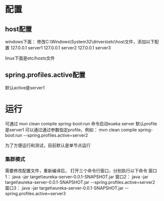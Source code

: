 # 配置

## host配置
windows下面： 修改C:\Windows\System32\drivers\etc\host文件，添加以下配置
127.0.0.1       server1
127.0.0.1       server2
127.0.0.1       server3

linux下面是etc/hosts文件

## spring.profiles.active配置

默认active是server1

# 运行
可通过 mvn clean compile spring-boot:run 命令启动eueka server
默认profile是server1
可以通过通过参数指定profile，例如：
 mvn clean compile spring-boot:run --spring.profiles.active=server2

为了方便运行和测试，目前默认是单节点运行

### 集群模式
需要修改配置文件，重新编译后， 打开三个命令行窗口，分别执行以下命令
窗口1：
java -jar target\eureka-server-0.0.1-SNAPSHOT.jar
窗口2：
java -jar target\eureka-server-0.0.1-SNAPSHOT.jar --spring.profiles.active=server2
窗口3：
java -jar target\eureka-server-0.0.1-SNAPSHOT.jar --spring.profiles.active=server3


